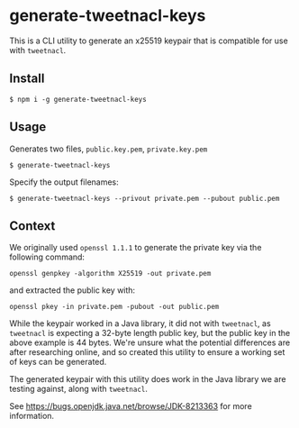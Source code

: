 # generate-tweetnacl-keys

This is a CLI utility to generate an x25519 keypair that is compatible for use with `tweetnacl`.

## Install

`$ npm i -g generate-tweetnacl-keys`

## Usage

Generates two files, `public.key.pem`, `private.key.pem`

`$ generate-tweetnacl-keys`

Specify the output filenames:

`$ generate-tweetnacl-keys --privout private.pem --pubout public.pem`

## Context

We originally used `openssl 1.1.1` to generate the private key via the following command:

`openssl genpkey -algorithm X25519 -out private.pem`

and extracted the public key with:

`openssl pkey -in private.pem -pubout -out public.pem`

While the keypair worked in a Java library, it did not with `tweetnacl`, as `tweetnacl` is expecting a 32-byte length public key,
but the public key in the above example is 44 bytes. We're unsure what the potential differences are after researching online,
and so created this utility to ensure a working set of keys can be generated.

The generated keypair with this utility does work in the Java library we are testing against, along with `tweetnacl`.

See https://bugs.openjdk.java.net/browse/JDK-8213363 for more information.
